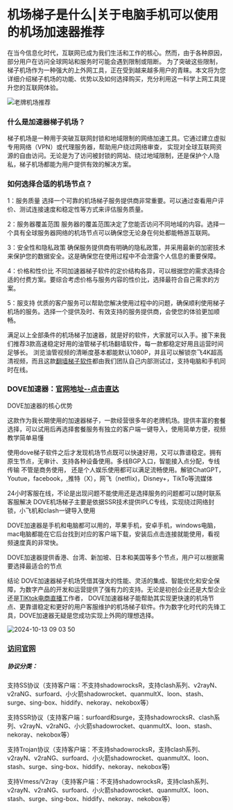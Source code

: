 # 机场梯子是什么|关于电脑手机可以使用的机场加速器推荐

在当今信息化时代，互联网已成为我们生活和工作的核心。然而，由于各种原因，部分用户在访问全球网站和服务时可能会遇到限制或阻断。
为了突破这些限制，梯子机场作为一种强大的上外网工具，正在受到越来越多用户的青睐。本文将为您详细介绍梯子机场的功能、优势以及如何选择购买，充分利用这一科学上网工具提升您的互联网体验。

![老牌机场推荐](https://github.com/user-attachments/assets/f2ce0929-5232-4225-b053-f478d841dad6)

### 什么是加速器梯子机场？

梯子机场是一种用于突破互联网封锁和地域限制的网络加速工具。它通过建立虚拟专用网络（VPN）或代理服务器，帮助用户绕过网络审查，
实现对全球互联网资源的自由访问。无论是为了访问被封锁的网站、绕过地域限制，还是保护个人隐私，梯子机场都能为用户提供有效的解决方案。

### 如何选择合适的机场节点？

1：服务质量
选择一个可靠的机场梯子服务提供商非常重要。可以通过查看用户评价、测试连接速度和稳定性等方式来评估服务质量。

2：服务器覆盖范围
服务器的覆盖范围决定了您能否访问不同地域的内容。选择一个具有全球服务器网络的机场节点可以确保您无论身在何处都能畅游互联网。

3：安全性和隐私政策
确保服务提供商有明确的隐私政策，并采用最新的加密技术来保护您的数据安全。这是确保您在使用过程中不会泄露个人信息的重要保障。

4：价格和性价比
不同加速器梯子软件的定价结构各异，可以根据您的需求选择合适的付费方案。要综合考虑价格与服务内容的性价比，选择最符合自己需求的方案。

5：服支持
优质的客户服务可以帮助您解决使用过程中的问题，确保顺利使用梯子机场的服务。选择一个提供及时、有效支持的服务提供商，会使您的体验更加顺畅。

满足以上全部条件的机场梯子加速器，就是好的软件，大家就可以入手。接下来我们推荐3款高速稳定好用的油管梯子机场翻墙软件，每一款都稳定好用且运营时间足够长。 
浏览油管视频的清晰度基本都能默认1080P，并且可以解锁奈飞4K超高清视频，而且这款[翻墙梯子软件](https://lemontalking.info/archives/2114)都由我们团队自己内部测试过，支持电脑和手机同时在线。

### DOVE加速器：[官网地址--点击直达](https://dove8.cc/a.php?alavBTtF8UB)

DOVE加速器的核心优势

这款作为我长期使用的加速器梯子，一款经营很多年的老牌机场。提供丰富的套餐选择，可以试用后再选择套餐服务有独立的客户端一键导入，使用简单方便，视频教学简单易懂

使用dove梯子软件之后才发现机场节点既可以快速好用，又可以靠谱稳定。拥有原生节点，无审计、支持各种设备使用。多线BGP入口，智能接入点分配，专线传输 不管是商务使用，
还是个人娱乐使用都可以满足流畅使用。解锁ChatGPT，Youtue，facebook，,推特（X），网飞（netflix)，Disney+，TikTo等流媒体

24小时客服在线，不论是出现问题不能使用还是选择服务的问题都可以随时联系客服解决 DOVE机场梯子主要是依据SSR技术提供IPLC专线，实现绕过网络封锁，小飞机和clash一键导入使用

DOVE加速器是手机和电脑都可以用的，苹果手机，安卓手机，windows电脑，mac电脑都能在它后台找到对应的客户端下载，安装后点击连接就能使用，看视频速度真的非常快。

DOVE加速器提供香港、台湾、新加坡、日本和美国等多个节点，用户可以根据需要选择最适合的节点

结论
DOVE加速器梯子机场凭借其强大的性能、灵活的集成、智能优化和安全保障，为数字产品的开发和运营提供了强有力的支持。无论是初创企业还是大型企业还是[TIKtok电商直播](https://lemontalking.info/archives/2098)工作者，
DOVE加速器梯子能帮助其实现更快速的机场节点、更靠谱稳定和更好的用户客服维护的机场梯子软件。作为数字化时代的先锋工具，DOVE加速器无疑是您成功实现上外网的理想选择。

![2024-10-13 09 03 50](https://github.com/user-attachments/assets/6db99ea3-ca83-47d1-b811-be1e5df28de0)

### [访问官网](https://dove8.cc/a.php?alavBTtF8UB)


##### 协议分类：

支持SS协议（支持客户端：不支持shadowrocksR，支持clash系列、v2rayN、v2raNG、surfoard、小火箭shadowrocket、quanmultX、loon、stash、surge、sing-box、hiddify、nekoray、nekobox等）

支持SSR协议（支持客户端：surfoard和surge，支持shadowrocksR、clash系列、v2rayN、v2raNG、小火箭shadowrocket、quanmultX、loon、stash、nekoray、nekobox等）

支持Trojan协议（支持客户端：不支持shadowrocksR，支持clash系列、v2rayN、v2raNG、surfoard、小火箭shadowrocket、quanmultX、loon、stash、surge、sing-box、hiddify、nekoray、nekobox等)

支持Vmess/V2ray（支持客户端：不支持shadowrocksR，支持clash系列、v2rayN、v2raNG、surfoard、小火箭shadowrocket、quanmultX、loon、stash、surge、sing-box、hiddify、nekoray、nekobox等）
